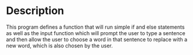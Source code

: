 <h1>Description</h1>

This program defines a function that will run simple if and else statements as well as the input function which will prompt the user to type a sentence and then allow the user to choose a word in that sentence to replace with a new word, which is also chosen by the user.

